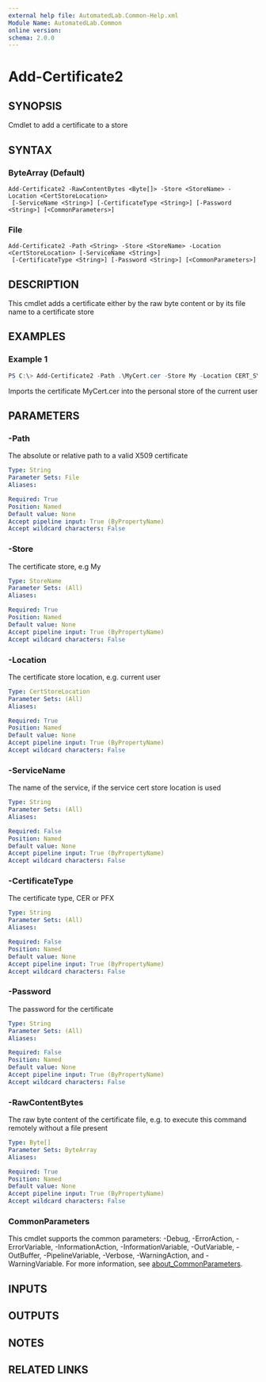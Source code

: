```yaml
---
external help file: AutomatedLab.Common-Help.xml
Module Name: AutomatedLab.Common
online version:
schema: 2.0.0
---
```


# Add-Certificate2

## SYNOPSIS

Cmdlet to add a certificate to a store

## SYNTAX

### ByteArray (Default)
```
Add-Certificate2 -RawContentBytes <Byte[]> -Store <StoreName> -Location <CertStoreLocation>
 [-ServiceName <String>] [-CertificateType <String>] [-Password <String>] [<CommonParameters>]
```

### File
```
Add-Certificate2 -Path <String> -Store <StoreName> -Location <CertStoreLocation> [-ServiceName <String>]
 [-CertificateType <String>] [-Password <String>] [<CommonParameters>]
```

## DESCRIPTION

This cmdlet adds a certificate either by the raw byte content or by its file name to a certificate store

## EXAMPLES

### Example 1
```powershell
PS C:\> Add-Certificate2 -Path .\MyCert.cer -Store My -Location CERT_SYSTEM_STORE_CURRENT_USER
```

Imports the certificate MyCert.cer into the personal store of the current user

## PARAMETERS

### -Path

The absolute or relative path to a valid X509 certificate

```yaml
Type: String
Parameter Sets: File
Aliases:

Required: True
Position: Named
Default value: None
Accept pipeline input: True (ByPropertyName)
Accept wildcard characters: False
```

### -Store

The certificate store, e.g My

```yaml
Type: StoreName
Parameter Sets: (All)
Aliases:

Required: True
Position: Named
Default value: None
Accept pipeline input: True (ByPropertyName)
Accept wildcard characters: False
```

### -Location

The certificate store location, e.g. current user

```yaml
Type: CertStoreLocation
Parameter Sets: (All)
Aliases:

Required: True
Position: Named
Default value: None
Accept pipeline input: True (ByPropertyName)
Accept wildcard characters: False
```

### -ServiceName

The name of the service, if the service cert store location is used

```yaml
Type: String
Parameter Sets: (All)
Aliases:

Required: False
Position: Named
Default value: None
Accept pipeline input: True (ByPropertyName)
Accept wildcard characters: False
```

### -CertificateType

The certificate type, CER or PFX

```yaml
Type: String
Parameter Sets: (All)
Aliases:

Required: False
Position: Named
Default value: None
Accept pipeline input: True (ByPropertyName)
Accept wildcard characters: False
```

### -Password

The password for the certificate

```yaml
Type: String
Parameter Sets: (All)
Aliases:

Required: False
Position: Named
Default value: None
Accept pipeline input: True (ByPropertyName)
Accept wildcard characters: False
```

### -RawContentBytes

The raw byte content of the certificate file, e.g. to execute this command remotely without a file present

```yaml
Type: Byte[]
Parameter Sets: ByteArray
Aliases:

Required: True
Position: Named
Default value: None
Accept pipeline input: True (ByPropertyName)
Accept wildcard characters: False
```

### CommonParameters
This cmdlet supports the common parameters: -Debug, -ErrorAction, -ErrorVariable, -InformationAction, -InformationVariable, -OutVariable, -OutBuffer, -PipelineVariable, -Verbose, -WarningAction, and -WarningVariable. For more information, see [about_CommonParameters](http://go.microsoft.com/fwlink/?LinkID=113216).

## INPUTS

## OUTPUTS

## NOTES

## RELATED LINKS
